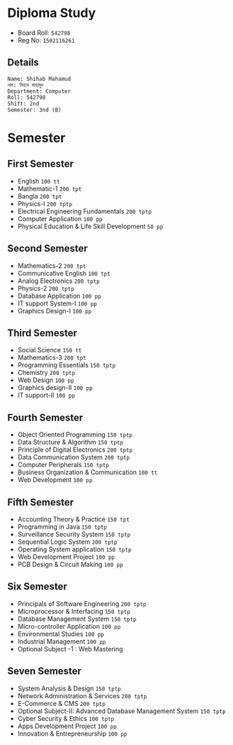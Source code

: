 # Diploma Study

-   Board Roll: `542798`
-   Reg No: `1502116261`

## Details

```
Name: Shihab Mahamud
নাম: সিহাব মাহামুদ
Department: Computer
Roll: 542798
Shift: 2nd
Semester: 3nd (B)
```

# Semester

## First Semester

-   English `100 tt`
-   Mathematic-1 `200 tpt`
-   Bangla `200 tpt`
-   Physics-I `200 tptp`
-   Electrical Engineering Fundamentals `200 tptp`
-   Computer Application `100 pp`
-   Physical Education & Life Skill Development `50 pp`

## Second Semester

-   Mathematics-2 `200 tpt`
-   Communicative English `100 tpt`
-   Analog Electronics `200 tptp`
-   Physics-2 `200 tptp`
-   Database Application `100 pp`
-   IT support System-I `100 pp`
-   Graphics Design-I `100 pp`

## Third Semester

-   Social Science `150 tt`
-   Mathematics-3 `200 tpt`
-   Programming Essentials `150 tptp`
-   Chemistry `200 tptp`
-   Web Design `100 pp`
-   Graphics design-II `100 pp`
-   IT support-II `100 pp`

## Fourth Semester

-   Object Oriented Programming `150 tptp`
-   Data Structure & Algorithm `150 tptp`
-   Principle of Digital Electronics `200 tptp`
-   Data Communication System `200 tptp`
-   Computer Peripherals `150 tptp`
-   Business Organization & Communication `100 tt`
-   Web Development `100 pp`

## Fifth Semester

-   Accounting Theory & Practice `150 tpt`
-   Programming in Java `150 tptp`
-   Surveillance Security System `150 tptp`
-   Sequential Logic System `200 tptp`
-   Operating System application `150 tptp`
-   Web Development Project `100 pp`
-   PCB Design & Circuit Making `100 pp`

## Six Semester

-   Principals of Software Engineering `200 tptp`
-   Microprocessor & Interfacing `150 tptp`
-   Database Management System `150 tptp`
-   Micro-controller Application `100 pp`
-   Environmental Studies `100 pp`
-   Industrial Management `100 pp`
-   Optional Subject -1 : Web Mastering

## Seven Semester 

-   System Analysis & Design `150 tptp`
-   Network Administration & Services `200 tptp`
-   E-Commerce & CMS `200 tptp`
-   Optional Subject-II: Advanced Database Management System `150 tptp`
-   Cyber Security & Ethics `100 tptp`
-   Apps Development Project `100 pp`
-   Innovation & Entrepreneurship `100 pp`
